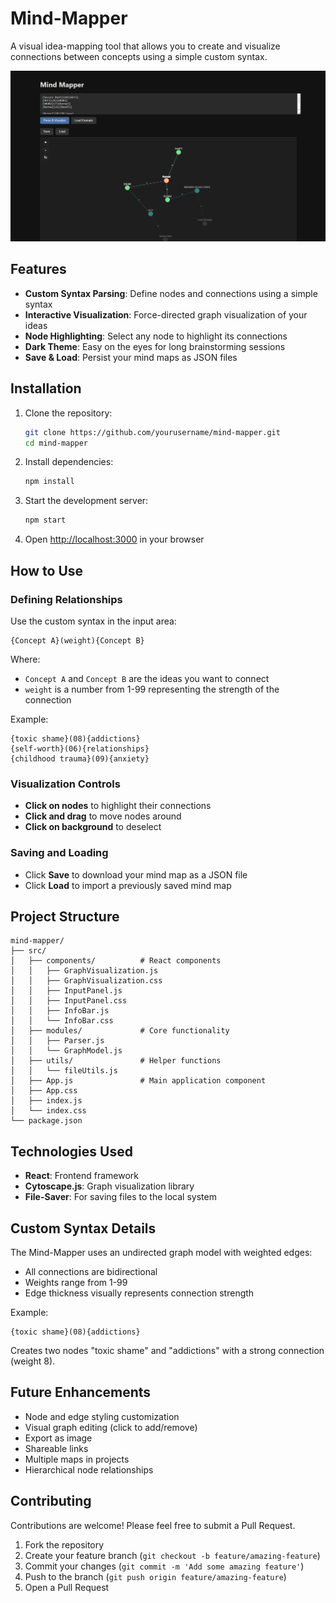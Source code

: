 # Mind-Mapper

A visual idea-mapping tool that allows you to create and visualize connections between concepts using a simple custom syntax.

![Mind-Mapper Screenshot](screenshot.png)

## Features

- **Custom Syntax Parsing**: Define nodes and connections using a simple syntax
- **Interactive Visualization**: Force-directed graph visualization of your ideas
- **Node Highlighting**: Select any node to highlight its connections
- **Dark Theme**: Easy on the eyes for long brainstorming sessions
- **Save & Load**: Persist your mind maps as JSON files

## Installation

1. Clone the repository:
   ```bash
   git clone https://github.com/yourusername/mind-mapper.git
   cd mind-mapper
   ```

2. Install dependencies:
   ```bash
   npm install
   ```

3. Start the development server:
   ```bash
   npm start
   ```

4. Open [http://localhost:3000](http://localhost:3000) in your browser

## How to Use

### Defining Relationships

Use the custom syntax in the input area:

```
{Concept A}(weight){Concept B}
```

Where:
- `Concept A` and `Concept B` are the ideas you want to connect
- `weight` is a number from 1-99 representing the strength of the connection

Example:
```
{toxic shame}(08){addictions}
{self-worth}(06){relationships}
{childhood trauma}(09){anxiety}
```

### Visualization Controls

- **Click on nodes** to highlight their connections
- **Click and drag** to move nodes around
- **Click on background** to deselect

### Saving and Loading

- Click **Save** to download your mind map as a JSON file
- Click **Load** to import a previously saved mind map

## Project Structure

```
mind-mapper/
├── src/
│   ├── components/          # React components
│   │   ├── GraphVisualization.js
│   │   ├── GraphVisualization.css
│   │   ├── InputPanel.js
│   │   ├── InputPanel.css
│   │   ├── InfoBar.js
│   │   └── InfoBar.css
│   ├── modules/             # Core functionality
│   │   ├── Parser.js
│   │   └── GraphModel.js
│   ├── utils/               # Helper functions
│   │   └── fileUtils.js
│   ├── App.js               # Main application component
│   ├── App.css
│   ├── index.js
│   └── index.css
└── package.json
```

## Technologies Used

- **React**: Frontend framework
- **Cytoscape.js**: Graph visualization library
- **File-Saver**: For saving files to the local system

## Custom Syntax Details

The Mind-Mapper uses an undirected graph model with weighted edges:

- All connections are bidirectional
- Weights range from 1-99
- Edge thickness visually represents connection strength

Example:
```
{toxic shame}(08){addictions}
```
Creates two nodes "toxic shame" and "addictions" with a strong connection (weight 8).

## Future Enhancements

- Node and edge styling customization
- Visual graph editing (click to add/remove)
- Export as image
- Shareable links
- Multiple maps in projects
- Hierarchical node relationships

<!-- ## License

MIT License - See LICENSE file for details -->

## Contributing

Contributions are welcome! Please feel free to submit a Pull Request.

1. Fork the repository
2. Create your feature branch (`git checkout -b feature/amazing-feature`)
3. Commit your changes (`git commit -m 'Add some amazing feature'`)
4. Push to the branch (`git push origin feature/amazing-feature`)
5. Open a Pull Request
